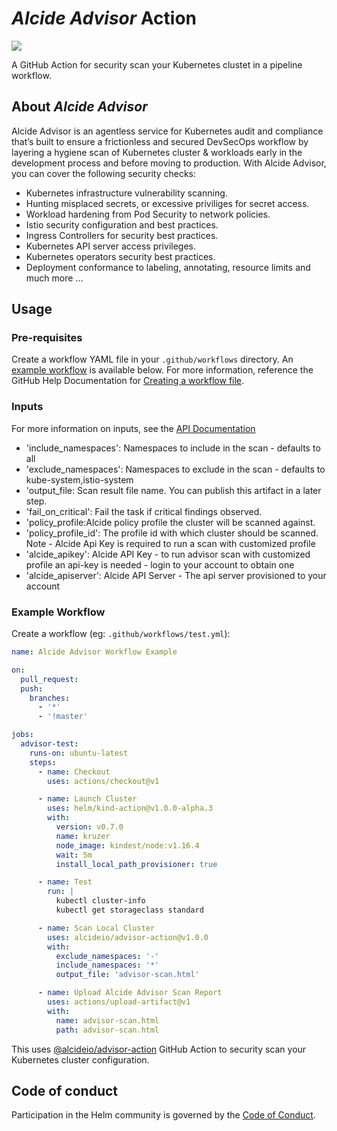 # *Alcide Advisor* Action

[![](https://github.com/alcideio/advisor-action/workflows/Test/badge.svg?branch=master)](https://github.com/alcideio/advisor-action/actions)


A GitHub Action for security scan your Kubernetes clustet in a pipeline workflow.


## About *Alcide Advisor*

Alcide Advisor is an agentless service for Kubernetes audit and compliance that’s built to ensure a frictionless and secured DevSecOps workflow by layering a hygiene scan of Kubernetes cluster & workloads early in the development process and before moving to production. With Alcide Advisor, you can cover the following security checks:
*  Kubernetes infrastructure vulnerability scanning.
*  Hunting misplaced secrets, or excessive priviliges for secret access.
*  Workload hardening from Pod Security to network policies.
*  Istio security configuration and best practices.
*  Ingress Controllers for security best practices.
*  Kubernetes API server access privileges.
*  Kubernetes operators security best practices.
*  Deployment conformance to labeling, annotating, resource limits and much more ...


## Usage

### Pre-requisites

Create a workflow YAML file in your `.github/workflows` directory. An [example workflow](#example-workflow) is available below.
For more information, reference the GitHub Help Documentation for [Creating a workflow file](https://help.github.com/en/articles/configuring-a-workflow#creating-a-workflow-file).

### Inputs

For more information on inputs, see the [API Documentation](https://developer.github.com/v3/repos/releases/#input)

  - 'include_namespaces': Namespaces to include in the scan - defaults to all
  - 'exclude_namespaces': Namespaces to exclude in the scan - defaults to kube-system,istio-system
  - 'output_file: Scan result file name. You can publish this artifact in a later step.
  - 'fail_on_critical': Fail the task if critical findings observed.
  - 'policy_profile:Alcide policy profile the cluster will be scanned against. 
  - 'policy_profile_id': The profile id with which cluster should be scanned. Note - Alcide Api Key is required to run a scan with customized profile 
  - 'alcide_apikey': Alcide API Key - to run advisor scan with customized profile an api-key is needed - login to your account to obtain one
  - 'alcide_apiserver': Alcide API Server - The api server provisioned to your account

### Example Workflow

Create a workflow (eg: `.github/workflows/test.yml`):

```yaml
name: Alcide Advisor Workflow Example

on:
  pull_request:
  push:
    branches:
      - '*'
      - '!master'

jobs:
  advisor-test:
    runs-on: ubuntu-latest
    steps:
      - name: Checkout
        uses: actions/checkout@v1

      - name: Launch Cluster
        uses: helm/kind-action@v1.0.0-alpha.3
        with:
          version: v0.7.0
          name: kruzer
          node_image: kindest/node:v1.16.4
          wait: 5m
          install_local_path_provisioner: true

      - name: Test
        run: |
          kubectl cluster-info
          kubectl get storageclass standard

      - name: Scan Local Cluster
        uses: alcideio/advisor-action@v1.0.0    
        with:
          exclude_namespaces: '-'
          include_namespaces: '*'
          output_file: 'advisor-scan.html'

      - name: Upload Alcide Advisor Scan Report
        uses: actions/upload-artifact@v1
        with:
          name: advisor-scan.html 
          path: advisor-scan.html         
```

This uses [@alcideio/advisor-action](https://www.github.com/alcideio/advisor-action) GitHub Action to security scan your Kubernetes cluster configuration.

## Code of conduct

Participation in the Helm community is governed by the [Code of Conduct](CODE_OF_CONDUCT.md).
